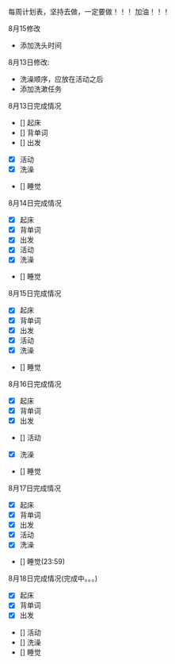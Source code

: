 每周计划表，坚持去做，一定要做！！！
加油！！！

8月15修改
- 添加洗头时间

8月13日修改:
- 洗澡顺序，应放在活动之后
- 添加洗漱任务


8月13日完成情况

- [] 起床
- [] 背单词
- [] 出发
- [x] 活动
- [x] 洗澡
- [] 睡觉

8月14日完成情况
- [x] 起床
- [x] 背单词
- [x] 出发
- [x] 活动
- [x] 洗澡
- [] 睡觉

8月15日完成情况
- [x] 起床
- [x] 背单词
- [x] 出发
- [X] 活动
- [X] 洗澡
- [] 睡觉

8月16日完成情况
- [x] 起床
- [x] 背单词
- [x] 出发
- [] 活动
- [X] 洗澡
- [] 睡觉

8月17日完成情况
- [x] 起床
- [x] 背单词
- [x] 出发
- [x] 活动
- [X] 洗澡
- [] 睡觉(23:59)


8月18日完成情况(完成中。。。)
- [x] 起床
- [x] 背单词
- [x] 出发
- [] 活动
- [] 洗澡
- [] 睡觉




